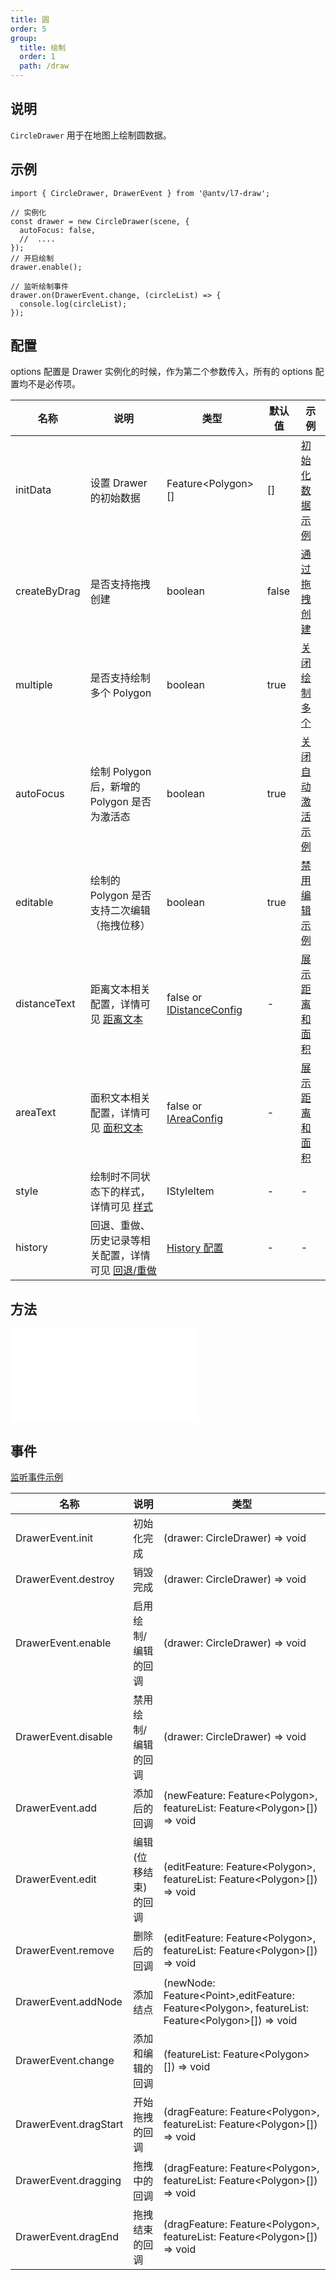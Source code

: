 ```yaml
---
title: 圆
order: 5
group:
  title: 绘制
  order: 1
  path: /draw
---
```


## 说明

`CircleDrawer` 用于在地图上绘制圆数据。

## 示例

```tsx | pure
import { CircleDrawer, DrawerEvent } from '@antv/l7-draw';

// 实例化
const drawer = new CircleDrawer(scene, {
  autoFocus: false,
  //  ....
});
// 开启绘制
drawer.enable();

// 监听绘制事件
drawer.on(DrawerEvent.change, (circleList) => {
  console.log(circleList);
});
```

## 配置

options 配置是 Drawer 实例化的时候，作为第二个参数传入，所有的 options 配置均不是必传项。

| 名称         | 说明                                                                       | 类型                                                   | 默认值 | 示例                                           |
| ------------ | -------------------------------------------------------------------------- | ------------------------------------------------------ | ------ | ---------------------------------------------- |
| initData     | 设置 Drawer 的初始数据                                                     | Feature&lt;Polygon&gt;[]                               | []     | [初始化数据示例](/example/circle/init-data)    |
| createByDrag | 是否支持拖拽创建                                                           | boolean                                                | false  | [通过拖拽创建](/example/circle/create-by-drag) |
| multiple     | 是否支持绘制多个 Polygon                                                   | boolean                                                | true   | [关闭绘制多个](/example/circle/multiple)       |
| autoFocus    | 绘制 Polygon 后，新增的 Polygon 是否为激活态                               | boolean                                                | true   | [关闭自动激活示例](/example/circle/auto-focus) |
| editable     | 绘制的 Polygon 是否支持二次编辑（拖拽位移）                                | boolean                                                | true   | [禁用编辑示例](/example/circle/editable)       |
| distanceText | 距离文本相关配置，详情可见 [距离文本](/docs/super/distance)               | false or [IDistanceConfig](/docs/super/distance#配置) | -      | [展示距离和面积](/example/circle/area)         |
| areaText     | 面积文本相关配置，详情可见 [面积文本](/docs/super/area)                   | false or [IAreaConfig](/docs/super/area#配置)         | -      | [展示距离和面积](/example/circle/area)         |
| style        | 绘制时不同状态下的样式，详情可见 [样式](/docs/super/style)                 | IStyleItem                                             | -      | -                                              |
| history      | 回退、重做、历史记录等相关配置，详情可见 [回退/重做](/docs/super/history) | [History 配置](/docs/super/history)                   | -      | -                                              |

## 方法

<embed src="../method.md"></embed>

## 事件

[监听事件示例](/example/circle/event)

| 名称                  | 说明                 | 类型                                                                                                               |
| --------------------- | -------------------- | ------------------------------------------------------------------------------------------------------------------ |
| DrawerEvent.init      | 初始化完成           | (drawer: CircleDrawer) => void                                                                                     |
| DrawerEvent.destroy   | 销毁完成             | (drawer: CircleDrawer) => void                                                                                     |
| DrawerEvent.enable    | 启用绘制/编辑的回调  | (drawer: CircleDrawer) => void                                                                                     |
| DrawerEvent.disable   | 禁用绘制/编辑的回调  | (drawer: CircleDrawer) => void                                                                                     |
| DrawerEvent.add       | 添加后的回调         | (newFeature: Feature&lt;Polygon&gt;, featureList: Feature&lt;Polygon&gt;[]) => void                                |
| DrawerEvent.edit      | 编辑(位移结束)的回调 | (editFeature: Feature&lt;Polygon&gt;, featureList: Feature&lt;Polygon&gt;[]) => void                               |
| DrawerEvent.remove    | 删除后的回调         | (editFeature: Feature&lt;Polygon&gt;, featureList: Feature&lt;Polygon&gt;[]) => void                               |
| DrawerEvent.addNode   | 添加结点             | (newNode: Feature&lt;Point&gt;,editFeature: Feature&lt;Polygon&gt;, featureList: Feature&lt;Polygon&gt;[]) => void |
| DrawerEvent.change    | 添加和编辑的回调     | (featureList: Feature&lt;Polygon&gt;[]) => void                                                                    |
| DrawerEvent.dragStart | 开始拖拽的回调       | (dragFeature: Feature&lt;Polygon&gt;, featureList: Feature&lt;Polygon&gt;[]) => void                               |
| DrawerEvent.dragging  | 拖拽中的回调         | (dragFeature: Feature&lt;Polygon&gt;, featureList: Feature&lt;Polygon&gt;[]) => void                               |
| DrawerEvent.dragEnd   | 拖拽结束的回调       | (dragFeature: Feature&lt;Polygon&gt;, featureList: Feature&lt;Polygon&gt;[]) => void                               |
